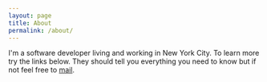 ```yaml
---
layout: page
title: About
permalink: /about/
---
```


I'm a software developer living and working in New York City. To learn more try the links below. They should tell you everything you need to know but if not feel free to [mail](jobs@eoin.ie).
